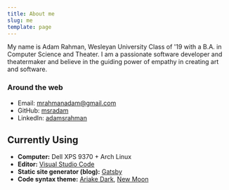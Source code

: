 ```yaml
---
title: About me
slug: me
template: page
---
```


My name is Adam Rahman, Wesleyan University Class of '19 with a B.A. in Computer Science and Theater.
I am a passionate software developer and theatermaker and believe in the guiding power of empathy in creating art and software.

### Around the web

- Email: [mrahmanadam@gmail.com](mailto:mrahmanadam[AT]gmail[DOT]com)
- GitHub: [msradam](https://github.com/msradam)
- LinkedIn: [adamsrahman](https://linkedin.com/in/adamsrahman)

## Currently Using

- **Computer:** Dell XPS 9370 + Arch Linux
- **Editor:** [Visual Studio Code](https://code.visualstudio.com/)
- **Static site generator (blog):** [Gatsby](https://gatsbyjs.org)
- **Code syntax theme:** [Ariake Dark](https://marketplace.visualstudio.com/items?itemName=wart.ariake-dark), [New Moon](https://taniarascia.github.io/new-moon)
